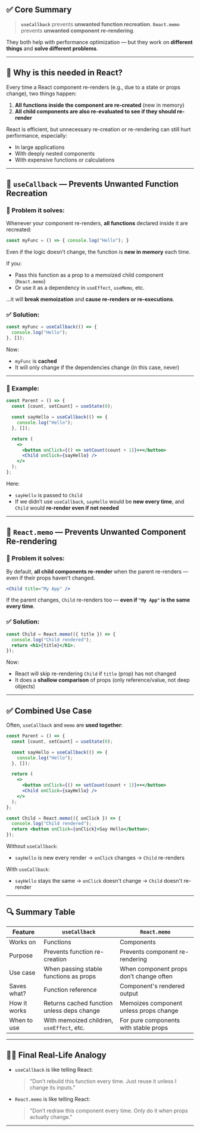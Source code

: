 
## ✅ Core Summary

> **`useCallback`** prevents **unwanted function recreation**.
> **`React.memo`** prevents **unwanted component re-rendering**.

They both help with performance optimization — but they work on **different things** and **solve different problems**.

---

## 🔹 Why is this needed in React?

Every time a React component re-renders (e.g., due to a state or props change), two things happen:

1. **All functions inside the component are re-created** (new in memory)
2. **All child components are also re-evaluated to see if they should re-render**

React is efficient, but unnecessary re-creation or re-rendering can still hurt performance, especially:

* In large applications
* With deeply nested components
* With expensive functions or calculations

---

## 🔸 `useCallback` — Prevents Unwanted Function Recreation

### 📌 Problem it solves:

Whenever your component re-renders, **all functions** declared inside it are recreated:

```js
const myFunc = () => { console.log("Hello"); }
```

Even if the logic doesn’t change, the function is **new in memory** each time.

If you:

* Pass this function as a prop to a memoized child component (`React.memo`)
* Or use it as a dependency in `useEffect`, `useMemo`, etc.

…it will **break memoization** and **cause re-renders or re-executions**.

### ✅ Solution:

```js
const myFunc = useCallback(() => {
  console.log("Hello");
}, []);
```

Now:

* `myFunc` is **cached**
* It will only change if the dependencies change (in this case, never)

---

### 🧪 Example:

```jsx
const Parent = () => {
  const [count, setCount] = useState(0);

  const sayHello = useCallback(() => {
    console.log("Hello");
  }, []);

  return (
    <>
      <button onClick={() => setCount(count + 1)}>+</button>
      <Child onClick={sayHello} />
    </>
  );
};
```

Here:

* `sayHello` is passed to `Child`
* If we didn’t use `useCallback`, `sayHello` would be **new every time**, and `Child` would **re-render even if not needed**

---

## 🔸 `React.memo` — Prevents Unwanted Component Re-rendering

### 📌 Problem it solves:

By default, **all child components re-render** when the parent re-renders — even if their props haven't changed.

```jsx
<Child title="My App" />
```

If the parent changes, `Child` re-renders too — **even if `"My App"` is the same every time**.

### ✅ Solution:

```jsx
const Child = React.memo(({ title }) => {
  console.log("Child rendered");
  return <h1>{title}</h1>;
});
```

Now:

* React will skip re-rendering `Child` if `title` (prop) has not changed
* It does a **shallow comparison** of props (only reference/value, not deep objects)

---

## ✅ Combined Use Case

Often, `useCallback` and `memo` are **used together**:

```jsx
const Parent = () => {
  const [count, setCount] = useState(0);

  const sayHello = useCallback(() => {
    console.log("Hello");
  }, []);

  return (
    <>
      <button onClick={() => setCount(count + 1)}>+</button>
      <Child onClick={sayHello} />
    </>
  );
};

const Child = React.memo(({ onClick }) => {
  console.log("Child rendered");
  return <button onClick={onClick}>Say Hello</button>;
});
```

Without `useCallback`:

* `sayHello` is new every render → `onClick` changes → `Child` re-renders

With `useCallback`:

* `sayHello` stays the same → `onClick` doesn't change → `Child` doesn't re-render

---

## 🔍 Summary Table

| Feature      | `useCallback`                              | `React.memo`                            |
| ------------ | ------------------------------------------ | --------------------------------------- |
| Works on     | Functions                                  | Components                              |
| Purpose      | Prevents function re-creation              | Prevents component re-rendering         |
| Use case     | When passing stable functions as props     | When component props don’t change often |
| Saves what?  | Function reference                         | Component's rendered output             |
| How it works | Returns cached function unless deps change | Memoizes component unless props change  |
| When to use  | With memoized children, `useEffect`, etc.  | For pure components with stable props   |

---

## 🧑‍🏫 Final Real-Life Analogy

* `useCallback` is like telling React:

  > "Don’t rebuild this function every time. Just reuse it unless I change its inputs."

* `React.memo` is like telling React:

  > "Don’t redraw this component every time. Only do it when props actually change."

---